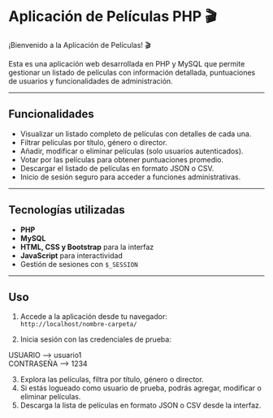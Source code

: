 # Aplicación de Películas PHP 🎬

¡Bienvenido a la Aplicación de Películas! 🎬  

Esta es una aplicación web desarrollada en PHP y MySQL que permite gestionar un listado de películas con información detallada, puntuaciones de usuarios y funcionalidades de administración.

---

## Funcionalidades

- Visualizar un listado completo de películas con detalles de cada una.
- Filtrar películas por título, género o director.
- Añadir, modificar o eliminar películas (solo usuarios autenticados).
- Votar por las películas para obtener puntuaciones promedio.
- Descargar el listado de películas en formato JSON o CSV.
- Inicio de sesión seguro para acceder a funciones administrativas.

---

## Tecnologías utilizadas

- **PHP**  
- **MySQL**  
- **HTML, CSS y Bootstrap** para la interfaz  
- **JavaScript** para interactividad  
- Gestión de sesiones con `$_SESSION`

---

## Uso

1. Accede a la aplicación desde tu navegador:  
   `http://localhost/nombre-carpeta/`

2. Inicia sesión con las credenciales de prueba:

USUARIO --> usuario1  
CONTRASEÑA --> 1234

3. Explora las películas, filtra por título, género o director.  
4. Si estás logueado como usuario de prueba, podrás agregar, modificar o eliminar películas.  
5. Descarga la lista de películas en formato JSON o CSV desde la interfaz.


